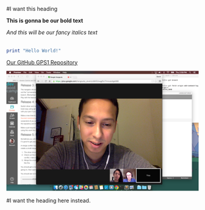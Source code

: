 #I want this heading

**This is gonna be our bold text**

*And this will be our fancy italics text*

```ruby

print "Hello World!"
```
[Our GitHub GPS1 Repository](https://github.com/nbdavies/phase-0-gps-1)

![Gps1 Session Screenshot](screenshot.png)

#I want the heading here instead.